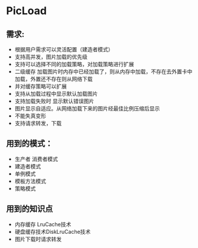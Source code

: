 # PicLoad

需求:
---
* 根据用户需求可以灵活配置（建造者模式）
* 支持高并发，图片加载的优先级 
* 支持可以选择不同的加载策略，对加载策略进行扩展
* 二级缓存  加载图片时内存中已经加载了，则从内存中加载，不存在去外置卡中加载，外置还不存在则从网络下载
* 并对缓存策略可以扩展
* 支持从加载过程中显示默认加载图片
* 支持加载失败时 显示默认错误图片
* 图片显示自适应。从网络加载下来的图片经最佳比例压缩后显示
* 不能失真变形
* 支持请求转发，下载

用到的模式：
---------
* 生产者 消费者模式
* 建造者模式
* 单例模式
* 模板方法模式
* 策略模式

用到的知识点
-----------
* 内存缓存 LruCache技术
* 硬盘缓存技术DiskLruCache技术
* 图片下载时请求转发

